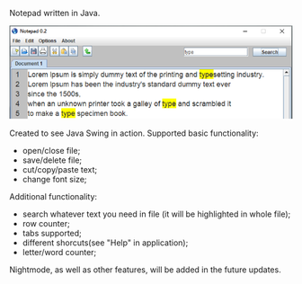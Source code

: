 Notepad written in Java.

![alt text](https://raw.githubusercontent.com/msirghi/notepad/master/src/main/res/notepad_find.PNG)

Created to see Java Swing in action.
Supported basic functionality:
- open/close file;
- save/delete file;
- cut/copy/paste text;
- change font size;

Additional functionality:
- search whatever text you need in file (it will be highlighted in whole file);
- row counter;
- tabs supported;
- different shorcuts(see "Help" in application);
- letter/word counter;

Nightmode, as well as other features, will be added in the future updates.
